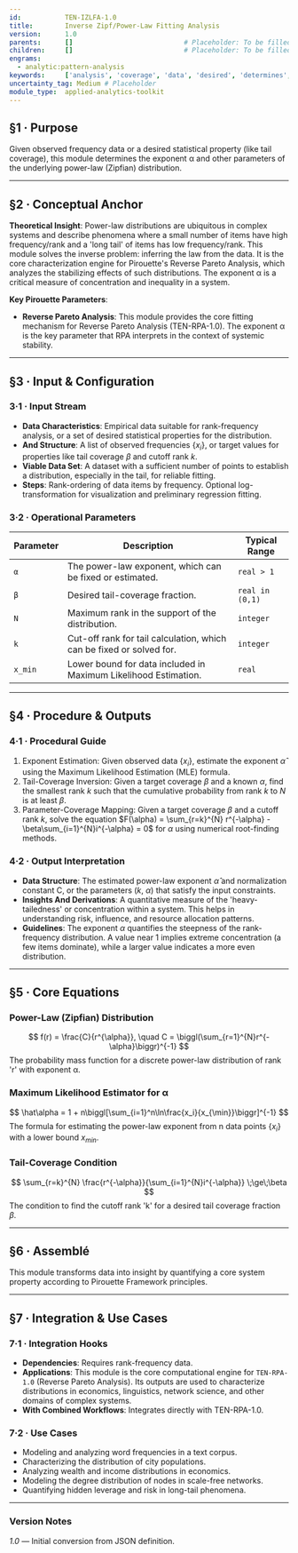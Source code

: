 ```yaml
---
id:           TEN-IZLFA-1.0
title:        Inverse Zipf/Power-Law Fitting Analysis
version:      1.0
parents:      []                            # Placeholder: To be filled manually
children:     []                            # Placeholder: To be filled manually
engrams:
  - analytic:pattern-analysis
keywords:     ['analysis', 'coverage', 'data', 'desired', 'determines', 'distribution']
uncertainty_tag: Medium # Placeholder
module_type:  applied-analytics-toolkit
---
```


## §1 · Purpose
Given observed frequency data or a desired statistical property (like tail coverage), this module determines the exponent α and other parameters of the underlying power-law (Zipfian) distribution.

---

## §2 · Conceptual Anchor
**Theoretical Insight**: Power-law distributions are ubiquitous in complex systems and describe phenomena where a small number of items have high frequency/rank and a 'long tail' of items has low frequency/rank. This module solves the inverse problem: inferring the law from the data. It is the core characterization engine for Pirouette's Reverse Pareto Analysis, which analyzes the stabilizing effects of such distributions. The exponent α is a critical measure of concentration and inequality in a system.

**Key Pirouette Parameters**:
* **Reverse Pareto Analysis**: This module provides the core fitting mechanism for Reverse Pareto Analysis (TEN-RPA-1.0). The exponent α is the key parameter that RPA interprets in the context of systemic stability.

---

## §3 · Input & Configuration
### 3·1 · Input Stream
* **Data Characteristics**: Empirical data suitable for rank-frequency analysis, or a set of desired statistical properties for the distribution.
* **And Structure**: A list of observed frequencies $\{x_i\}$, or target values for properties like tail coverage $\beta$ and cutoff rank $k$.
* **Viable Data Set**: A dataset with a sufficient number of points to establish a distribution, especially in the tail, for reliable fitting.
* **Steps**: Rank-ordering of data items by frequency. Optional log-transformation for visualization and preliminary regression fitting.

### 3·2 · Operational Parameters
| Parameter | Description | Typical Range |
|-----------|-------------|---------------|
| `α` | The power-law exponent, which can be fixed or estimated. | `real > 1` |
| `β` | Desired tail-coverage fraction. | `real in (0,1)` |
| `N` | Maximum rank in the support of the distribution. | `integer` |
| `k` | Cut-off rank for tail calculation, which can be fixed or solved for. | `integer` |
| `x_min` | Lower bound for data included in Maximum Likelihood Estimation. | `real` |

---

## §4 · Procedure & Outputs
### 4·1 · Procedural Guide
1. Exponent Estimation: Given observed data $\{x_i\}$, estimate the exponent $\hat{\alpha}$ using the Maximum Likelihood Estimation (MLE) formula.
2. Tail-Coverage Inversion: Given a target coverage $\beta$ and a known $\alpha$, find the smallest rank $k$ such that the cumulative probability from rank $k$ to $N$ is at least $\beta$.
3. Parameter-Coverage Mapping: Given a target coverage $\beta$ and a cutoff rank $k$, solve the equation $F(\alpha) = \sum_{r=k}^{N} r^{-\alpha} - \beta\sum_{i=1}^{N}i^{-\alpha} = 0$ for $\alpha$ using numerical root-finding methods.

### 4·2 · Output Interpretation
* **Data Structure**: The estimated power-law exponent $\hat{\alpha}$ and normalization constant C, or the parameters ($k$, $\alpha$) that satisfy the input constraints.
* **Insights And Derivations**: A quantitative measure of the 'heavy-tailedness' or concentration within a system. This helps in understanding risk, influence, and resource allocation patterns.
* **Guidelines**: The exponent $\alpha$ quantifies the steepness of the rank-frequency distribution. A value near 1 implies extreme concentration (a few items dominate), while a larger value indicates a more even distribution.

---

## §5 · Core Equations
### Power-Law (Zipfian) Distribution
$$ f(r) = \frac{C}{r^{\alpha}}, \quad C = \biggl(\sum_{r=1}^{N}r^{-\alpha}\biggr)^{-1} $$
The probability mass function for a discrete power-law distribution of rank 'r' with exponent α.

### Maximum Likelihood Estimator for α
$$ \hat\alpha = 1 + n\biggl[\sum_{i=1}^n\ln\frac{x_i}{x_{\min}}\biggr]^{-1} $$
The formula for estimating the power-law exponent from n data points $\{x_i\}$ with a lower bound $x_{min}$.

### Tail-Coverage Condition
$$ \sum_{r=k}^{N} \frac{r^{-\alpha}}{\sum_{i=1}^{N}i^{-\alpha}} \;\ge\;\beta $$
The condition to find the cutoff rank 'k' for a desired tail coverage fraction $\beta$.

---

## §6 · Assemblé
This module transforms data into insight by quantifying a core system property according to Pirouette Framework principles.

---

## §7 · Integration & Use Cases
### 7·1 · Integration Hooks
* **Dependencies**: Requires rank-frequency data.
* **Applications**: This module is the core computational engine for `TEN-RPA-1.0` (Reverse Pareto Analysis). Its outputs are used to characterize distributions in economics, linguistics, network science, and other domains of complex systems.
* **With Combined Workflows**: Integrates directly with TEN-RPA-1.0.

### 7·2 · Use Cases
* Modeling and analyzing word frequencies in a text corpus.
* Characterizing the distribution of city populations.
* Analyzing wealth and income distributions in economics.
* Modeling the degree distribution of nodes in scale-free networks.
* Quantifying hidden leverage and risk in long-tail phenomena.

---

### Version Notes
*1.0* — Initial conversion from JSON definition.
